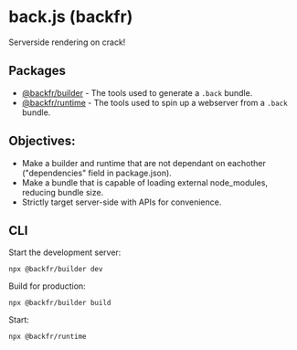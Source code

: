 # back.js (backfr)

Serverside rendering on crack!

## Packages

- [@backfr/builder](packages/builder/) - The tools used to generate a `.back` bundle.
- [@backfr/runtime](packages/runtime/) - The tools used to spin up a webserver from a `.back` bundle.

## Objectives:

- Make a builder and runtime that are not dependant on eachother ("dependencies" field in package.json).
- Make a bundle that is capable of loading external node_modules, reducing bundle size.
- Strictly target server-side with APIs for convenience.

## CLI

Start the development server:
```
npx @backfr/builder dev
```

Build for production:
```
npx @backfr/builder build
```

Start:
```
npx @backfr/runtime
```